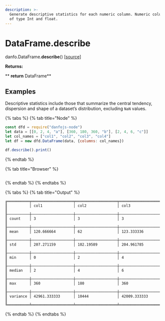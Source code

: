 ```yaml
---
description: >-
  Generate descriptive statistics for each numeric column. Numeric columns are
  of type Int and float.
---
```


# DataFrame.describe

danfo.DataFrame.**describe**() \[[source](https://github.com/opensource9ja/danfojs/blob/3398c2f540c16ac95599a05b6f2db4eff8a258c9/danfojs/src/core/frame.js#L821)]

**Returns:**

**       **return** DataFrame**

## **Examples**

Descriptive statistics include those that summarize the central tendency, dispersion and shape of a dataset’s distribution, excluding `NaN` values. 

{% tabs %}
{% tab title="Node" %}
```javascript
const dfd = require("danfojs-node")
let data = [[0, 2, 4, "a"], [360, 180, 360, "b"], [2, 4, 6, "c"]]
let col_names = ["col1", "col2", "col3", "col4"]
let df = new dfd.DataFrame(data, {columns: col_names})

df.describe().print()
```
{% endtab %}

{% tab title="Browser" %}
```
```
{% endtab %}
{% endtabs %}

{% tabs %}
{% tab title="Output" %}
```
╔══════════╤═══════════════════╤═══════════════════╤═══════════════════╗
║          │ col1              │ col2              │ col3              ║
╟──────────┼───────────────────┼───────────────────┼───────────────────╢
║ count    │ 3                 │ 3                 │ 3                 ║
╟──────────┼───────────────────┼───────────────────┼───────────────────╢
║ mean     │ 120.666664        │ 62                │ 123.333336        ║
╟──────────┼───────────────────┼───────────────────┼───────────────────╢
║ std      │ 207.271159        │ 102.19589         │ 204.961785        ║
╟──────────┼───────────────────┼───────────────────┼───────────────────╢
║ min      │ 0                 │ 2                 │ 4                 ║
╟──────────┼───────────────────┼───────────────────┼───────────────────╢
║ median   │ 2                 │ 4                 │ 6                 ║
╟──────────┼───────────────────┼───────────────────┼───────────────────╢
║ max      │ 360               │ 180               │ 360               ║
╟──────────┼───────────────────┼───────────────────┼───────────────────╢
║ variance │ 42961.333333      │ 10444             │ 42009.333333      ║
╚══════════╧═══════════════════╧═══════════════════╧═══════════════════╝
```
{% endtab %}
{% endtabs %}

##
